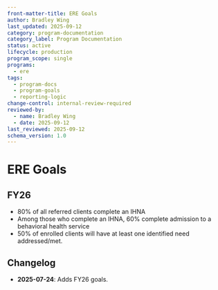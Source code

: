 ```yaml
---
front-matter-title: ERE Goals  
author: Bradley Wing
last_updated: 2025-09-12
category: program-documentation
category_label: Program Documentation
status: active  
lifecycle: production
program_scope: single
programs:
  - ere
tags:
  - program-docs
  - program-goals
  - reporting-logic
change-control: internal-review-required
reviewed-by:
  - name: Bradley Wing
  - date: 2025-09-12
last_reviewed: 2025-09-12
schema_version: 1.0
---
```


# ERE Goals

## FY26

- 80% of all referred clients complete an IHNA
- Among those who complete an IHNA, 60% complete admission to a behavioral health service
- 50% of enrolled clients will have at least one identified need addressed/met.

## Changelog

- **2025-07-24**: Adds FY26 goals.

